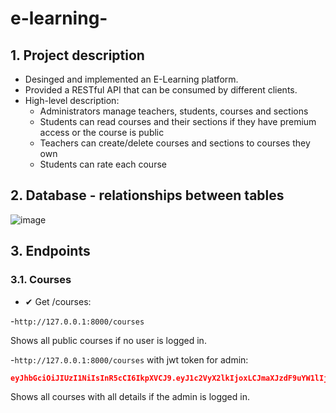 # e-learning-
## 1. Project description
- Desinged and implemented an E-Learning platform.
- Provided a RESTful API that can be consumed by different clients.
- High-level description:
    - Administrators manage teachers, students, courses and sections
    - Students can read courses and their sections if they have premium access or the course is public
    - Teachers can create/delete courses and sections to courses they own
    - Students can rate each course

## 2. Database - relationships between tables
![image](https://github.com/mRadoev/e-learning-/assets/155682021/ea913bda-425d-4887-b4a8-3a93ef1a4e88)


## 3. Endpoints
### 3.1. Courses
- ✔ Get /courses:
    
-`http://127.0.0.1:8000/courses`

Shows all public courses if no user is logged in.

-`http://127.0.0.1:8000/courses`
with jwt token for admin:
```json
eyJhbGciOiJIUzI1NiIsInR5cCI6IkpXVCJ9.eyJ1c2VyX2lkIjoxLCJmaXJzdF9uYW1lIjoiYWRtaW4iLCJsYXN0X25hbWUiOiJhZG1pbiIsImVtYWlsIjoiZXhhbXBsZTEwQGFzZC5jb20iLCJyb2xlIjoiYWRtaW4iLCJwYXNzd29yZCI6ImFkbWluIn0.52A-HsBOMLwRcpSWdHGBBo6-PYW32WnbPMwKkfLnCOU
```
Shows all courses with all details if the admin is logged in.

